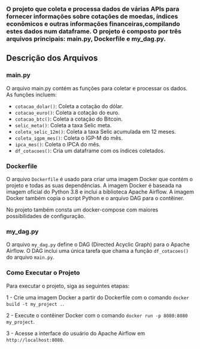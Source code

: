 ### O projeto  que coleta e processa dados de várias APIs para fornecer informações sobre cotações de moedas, índices econômicos e outras informações financeiras,compilando estes dados num dataframe. O projeto é composto por três arquivos principais: main.py, Dockerfile e my_dag.py.

## Descrição dos Arquivos

### main.py

O arquivo main.py contém as funções para coletar e processar os dados. As funções incluem:

+ `cotacao_dolar()`: Coleta a cotação do dólar.
+ `cotacao_euro()`: Coleta a cotação do euro.
+ `cotacao_btc()`: Coleta a cotação do Bitcoin.
+ `selic_meta()`: Coleta a taxa Selic meta.
+ `coleta_selic_12m()`: Coleta a taxa Selic acumulada em 12 meses.
+ `coleta_igpm_mes()`: Coleta o IGP-M do mês.
+ `ipca_mes()`: Coleta o IPCA do mês.
+ `df_cotacoes()`: Cria um dataframe com os índices coletados.

### Dockerfile

O arquivo `Dockerfile` é usado para criar uma imagem Docker que contém o projeto e todas as suas dependências. A imagem Docker é baseada na imagem oficial do Python 3.8 e inclui a biblioteca Apache Airflow. A imagem Docker também copia o script Python e o arquivo DAG para o contêiner.

No projeto também consta um docker-compose com maiores possibilidades de configuração.

### my_dag.py

O arquivo `my_dag.py` define o DAG (Directed Acyclic Graph) para o Apache Airflow. O DAG inclui uma única tarefa que chama a função `df_cotacoes()` do arquivo `main.py`.


### Como Executar o Projeto

Para executar o projeto, siga as seguintes etapas:

1 - Crie uma imagem Docker a partir do Dockerfile com o comando `docker build -t my_project .`.

2 - Execute o contêiner Docker com o comando `docker run -p 8080:8080 my_project`.

3 - Acesse a interface do usuário do Apache Airflow em `http://localhost:8080`.
